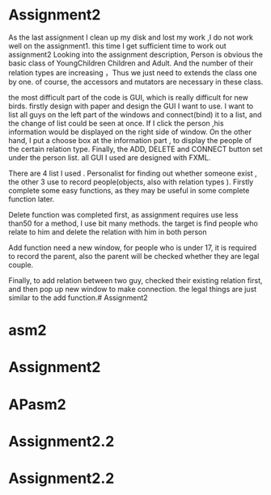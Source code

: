 # Assignment2
As the last assignment I clean up my disk and lost my work ,I do not work well on the assignment1. this time I get sufficient time to work out assignment2
 Looking into the assignment description, Person is obvious the basic class of YoungChildren Children and Adult. And the number of their relation types are increasing ，Thus we just need to extends the class one by one. of course, the accessors and mutators are necessary in these class.

the most difficult part of the code is GUI, which is really difficult for new birds. firstly design with paper and design the GUI I want to use. I want to list all guys on the left part of the windows and connect(bind) it to a list, and the change of list could be seen at once. If I click the person ,his information would be displayed on the right side of window.
On the other hand, I put a choose box at the information part , to display the people of the certain relation type. Finally, the ADD, DELETE and CONNECT button set under the person list. all GUI I used are designed with FXML.

There are 4 list I used . Personalist for finding out whether someone exist , the other 3 use to record people(objects, also with relation types ). Firstly complete some easy functions,  as  they may be useful in some complete function later. 

Delete function was completed first, as assignment requires use less than50 for a method, I use bit many methods. the target is find people who relate to him and delete the relation with him in both person

Add function need a new window, for people who is under 17, it is required to record the parent, also the parent will be checked whether they are legal couple.

Finally, to add relation between two guy, checked their existing relation first, and then pop up new window to make connection. the legal things are just similar to the add function.# Assignment2
# asm2
# Assignment2
# APasm2
# Assignment2.2
# Assignment2.2
